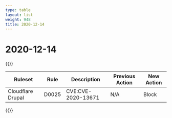 ```yaml
---
type: table
layout: list
weight: 948
title: 2020-12-14
---
```


# 2020-12-14

{{<table-wrap>}}<table style="width: 100%">

<thead>
  <tr>
    <th>Ruleset</th>
    <th>Rule</th>
    <th>Description</th>
    <th>Previous Action</th>
    <th>New Action</th>
  </tr>
</thead>
<tbody>
  <tr>
    <td>Cloudflare Drupal</td>
    <td>D0025</td>
    <td>CVE:CVE-2020-13671</td>
    <td>N/A</td>
    <td>Block</td>
  </tr>
</tbody>

</table>{{</table-wrap>}}
